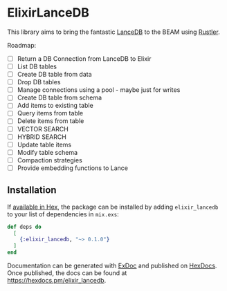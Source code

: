 # ElixirLanceDB

This library aims to bring the fantastic [LanceDB](https://lancedb.github.io/lancedb/) to the BEAM using [Rustler](https://github.com/rusterlium/rustler).

Roadmap:

- [ ] Return a DB Connection from LanceDB to Elixir
- [ ] List DB tables
- [ ] Create DB table from data
- [ ] Drop DB tables
- [ ] Manage connections using a pool - maybe just for writes
- [ ] Create DB table from schema
- [ ] Add items to existing table
- [ ] Query items from table
- [ ] Delete items from table
- [ ] VECTOR SEARCH 
- [ ] HYBRID SEARCH
- [ ] Update table items
- [ ] Modify table schema 
- [ ] Compaction strategies
- [ ] Provide embedding functions to Lance

## Installation

If [available in Hex](https://hex.pm/docs/publish), the package can be installed
by adding `elixir_lancedb` to your list of dependencies in `mix.exs`:

```elixir
def deps do
  [
    {:elixir_lancedb, "~> 0.1.0"}
  ]
end
```

Documentation can be generated with [ExDoc](https://github.com/elixir-lang/ex_doc)
and published on [HexDocs](https://hexdocs.pm). Once published, the docs can
be found at <https://hexdocs.pm/elixir_lancedb>.

